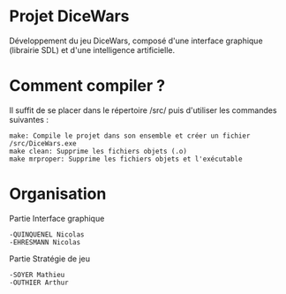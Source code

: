 Projet DiceWars
===================

Développement du jeu DiceWars, composé d'une interface graphique (librairie SDL) et d'une intelligence artificielle.

Comment compiler ?
===================

Il suffit de se placer dans le répertoire /src/ puis d'utiliser les commandes suivantes :

    make: Compile le projet dans son ensemble et créer un fichier /src/DiceWars.exe
    make clean: Supprime les fichiers objets (.o)
    make mrproper: Supprime les fichiers objets et l'exécutable

Organisation
===================

Partie Interface graphique

    -QUINQUENEL Nicolas
    -EHRESMANN Nicolas
    
Partie Stratégie de jeu

    -SOYER Mathieu
    -OUTHIER Arthur

    